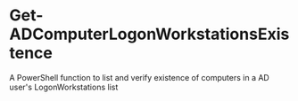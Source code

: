 # Get-ADComputerLogonWorkstationsExistence
A PowerShell function to list and verify existence of computers in a AD user's LogonWorkstations list
